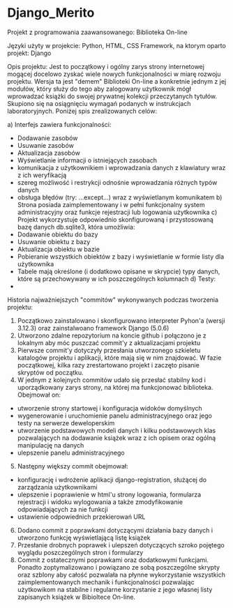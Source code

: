 # Django_Merito
Projekt z programowania zaawansowanego: Biblioteka On-line

Języki użyty w projekcie: Python, HTML, CSS
Framework, na ktorym oparto projekt: Django

Opis projektu: Jest to początkowy i ogólny zarys strony internetowej mogącej docelowo zyskać wiele nowych funkcjonalności w miarę rozwoju projektu. Wersja ta jest "demem" Biblioteki On-line a konkretnie jednym z jej modułów, który służy do tego aby zalogowany użytkownik mógł wprowadzać książki do swojej prywatnej kolekcji przeczytanych tytułów. Skupiono się na osiągnięciu wymagań podanych w instrukcjach laboratoryjnych. Poniżej spis zrealizowanych celów:

a) Interfejs zawiera funkcjonalności: 
- Dodawanie zasobów 
- Usuwanie zasobów 
- Aktualizacja zasobów 
- Wyświetlanie informacji o istniejących zasobach
- komunikacja z użytkownikiem i wprowadzania danych z klawiatury wraz z ich weryfikacją
- szereg możliwość i restrykcji odnośnie wprowadzania różnych typów danych
- obsługa błędów (try: ...except...) wraz z wyświetlanym komunikatem
b) Strona posiada zaimplementowany i w pełni funkcjonalny system administracyjny oraz funkcje rejestracji lub logowania użytkownika
c) Projekt wykorzystuje odpowiednio skonfigurowaną i przystosowaną bazę danych db.sqlite3, która umożliwia:
- Dodawanie obiektu do bazy 
- Usuwanie obiektu z bazy 
- Aktualizacja obiektu w bazie 
- Pobieranie wszystkich obiektów z bazy i wyświetlanie w formie listy dla użytkownika 
- Tabele mają określone (i dodatkowo opisane w skrypcie) typy danych, które są przechowywany w ich poszczególnych kolumnach
d) Testy:
- 




Historia najważniejszych "commitów" wykonywanych podczas tworzenia projektu:

1. Początkowo zainstalowano i skonfigurowano interpreter Pyhon'a (wersji 3.12.3) oraz zainstalwoano framework Django (5.0.6)
2. Utworzono zdalne repozytorium na koncie github i połączono je z lokalnym aby móc puszczać commit'y z aktualizacjami projektu
3. Pierwsze commit'y dotyczyły przesłania utworzonego szkieletu katalogów projektu i aplikacji, które mają się w nim znajdować. 
   W fazie początkowej, kilka razy zrestartowano projekt i zaczęto pisanie skryptów od początku.
4. W jednym z kolejnych commitów udało się przesłać stabilny kod i uporządkowany zarys strony, na której ma funkcjonować biblioteka. Obejmował on: 
- utworzenie strony startowej i konfiguracja widoków domyślnych
- wygenerowanie i uruchomienie panelu administracyjnego oraz jego testy na serwerze deweloperskim
- utworzenie podstawowych modeli danych i kilku podstawowych klas pozwalających na dodawanie książek wraz z ich opisem oraz ogólną manipulację na danych
- ulepszenie panelu administracyjnego
5. Następny większy commit obejmował:
- konfigurację i wdrożenie aplikacji django-registration, służącej do zarządzania użytkownikami
- ulepszenie i poprawienie w html'u strony logowania, formularza rejestracji i widoku wylogowania a także zmodyfikowanie odpowiadających za nie funkcji
- ustawienie odpowiednich przekierowań URL
6. Dodano commit z poprawkami dotyczącymi działania bazy danych i utworzono funkcję wyświetlającą listę książek
7. Przesłanie drobnych poprawek i ulepszeń dotyczących szroko pojętego wyglądu poszczególnych stron i formularzy
8. Commit z ostatecznymi poprawkami oraz dodatkowymi funkcjami. Ponadto zoptymalizowano i powiązano ze sobą poszczególne skrypty oraz szblony aby 
całość pozwalała na płynne wykorzystanie wszystkich zaimplementowanych mechanik i funkcjonalności pozwalając użytkowikom na stabilne i regularne korzystanie z jego własnej listy zapisanych książek w Bibioltece On-line.  